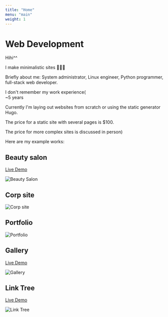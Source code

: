 ```yaml
---
title: "Home"
menu: "main"
weight: 1
---
```


# Web Development

Hihi^^

I make minimalistic sites 🫸✨🫷

Briefly about me: System administrator, Linux engineer, Python programmer, full-stack web developer.

I don't remember my work experience(<br>
~5 years

Currently I'm laying out websites from scratch or using the static generator Hugo.

The price for a static site with several pages is $100.

The price for more complex sites is discussed in person)

Here are my example works:

## Beauty salon

[Live Demo](https://mk-beauty-salon.netlify.app)

![Beauty Salon](/images/beauty-salon.webp "Beauty salon")

## Corp site

![Corp site](/images/corp.webp "Corp site")

## Portfolio

![Portfolio](/images/portfolio.webp "Portfolio")

## Gallery

[Live Demo](https://mk-gallery.netlify.app)

![Gallery](/images/gallery.webp "Gallery")

## Link Tree

[Live Demo](https://mk-link-tree.netlify.app)

![Link Tree](/images/link-tree.webp "Link tree")
